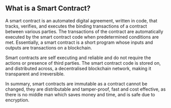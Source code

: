 ## What is a Smart Contract? ##
A smart contract is an automated digital agreement, written in code, that tracks, verifies, and executes the binding transactions of a contract between various parties. The transactions of the contract are automatically executed by the smart contract code when predetermined conditions are met. Essentially, a smart contract is a short program whose inputs and outputs are transactions on a blockchain. 

Smart contracts are self executing and reliable and do not require the actions or presence of third parties. The smart contract code is stored on, and distributed across, a decentralised blockchain network, making it transparent and irreversible. 

In summary, smart contracts are immutable as a contract cannot be changed, they are distributable and tamper-proof, fast and cost effective, as there is no middle man which saves money and time, and is safe due to encryption.
